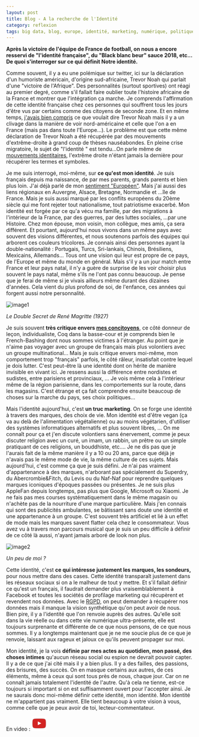 ```yaml
---
layout: post
title: Blog - A la recherche de l'Identité
category: reflexion
tags: big data, blog, europe, identité, marketing, numérique, politique, Réflexion
---
```

**Après la victoire de l'équipe de France de football, on nous a encore resservi de "l'identité française", du "Black blanc beur" sauce 2018, etc... De quoi s'interroger sur ce qui définit Notre identité.**

Comme souvent, il y a eu une polémique sur twitter, ici sur la déclaration d'un humoriste américain, d'origine sud-africaine, Trevor Noah qui parlait d'une "victoire de l'Afrique". Des personnalités (surtout sportives) ont réagi au premier degré, comme s'il fallait faire oublier toute l'histoire africaine de la France et montrer que l'intégration ça marche. Je comprends l'affirmation de cette identité française chez ces personnes qui souffrent tous les jours d'être vus par certains comme des citoyens de seconde zone. Et en même temps, <a href="https://www.courrierinternational.com/article/vu-des-etats-unis-lafrique-championne-du-monde-pourquoi-la-france-na-pas-compris-trevor-noah">j'avais bien compris</a> ce que voulait dire Trevor Noah mais il y a un clivage dans la manière de voir nord-américaine et celle que l'on a en France (mais pas dans toute l'Europe...). Le problème est que cette même déclaration de Trevor Noah a été récupérée par des mouvements d'extrême-droite à grand coup de thèses nauséabondes. En pleine crise migratoire, le sujet de "l'identité " est tendu...On parle même de <a href="https://fr.wikipedia.org/wiki/Mouvance_identitaire">mouvements identitaires</a>, l'extrême droite n'étant jamais la dernière pour récupérer les termes et symboles.

Je me suis interrogé, moi-même, sur **ce qu'est mon identité**. Je suis français depuis ma naissance, de par mes parents, grands parents et bien plus loin. J'ai déjà parlé de mon <a href="https://cheziceman.wordpress.com/2017/07/08/blog-europeen/">sentiment "Européen"</a>. Mais j'ai aussi des liens régionaux en Auvergne, Alsace, Bretagne, Normandie et ...île de France. Mais je suis aussi marqué par les conflits européens du 20ème siècle qui me font rejeter tout nationalisme, tout patriotisme exacerbé. Mon identité est forgée par ce qu'a vécu ma famille, par des migrations à l'intérieur de la France, par des guerres, par des luttes sociales, ...par une Histoire. Chez mon épouse, mon voisin, mon collègue, mes amis, ça sera différent. Et pourtant, aujourd'hui nous vivons dans un même pays avec souvent des visions différentes, et nous soutenons parfois des équipes qui arborent ces couleurs tricolores. Je connais ainsi des personnes ayant la double-nationalité : Portugais, Turcs, Sri-lankais, Chinois, Brésiliens, Mexicains, Allemands... Tous ont une vision qui leur est propre de ce pays, de l'Europe et même du monde en général. Mais s'il y a un jour match entre France et leur pays natal, il n'y a guère de surprise de les voir choisir plus souvent le pays natal, même s'ils ne l'ont pas connu beaucoup. Je pense que je ferai de même si je vivais ailleurs même durant des dizaines d'années. Cela vient du plus profond de soi, de l'enfance, ces années qui forgent aussi notre personnalité.

![image1](https://filedn.eu/llqi9IBxlYouGRXYG2xlROb/img/2018/doublesecret.jpg)

*Le Double Secret de René Magritte (1927)*

Je suis souvent **très critique envers <a href="https://cyrille-borne.com/complement-52-sur-la-plage-abandonnee/">mes concitoyens</a>**, ce côté donneur de leçon, individualiste, Coq dans la basse-cour et je comprends bien le French-Bashing dont nous sommes victimes à l'étranger. Au point que je n'aime pas voyager avec un groupe de français mais plus volontiers avec un groupe multinational... Mais je suis critique envers moi-même, mon comportement trop "français" parfois, le côté râleur, insatisfait contre lequel je dois lutter. C'est peut-être là une identité dont on hérite de manière invisible en vivant ici. Je ressens aussi la différence entre nordistes et sudistes, entre parisiens et provinciaux, ... Je vois même cela à l'intérieur même de la région parisienne, dans les comportements sur la route, dans les magasins. C'est étrange et ça fait comprendre ensuite beaucoup de choses sur la marche du pays, ses choix politiques...

Mais l'identité aujourd'hui, c'est **un truc marketing**. On se forge une identité à travers des marques, des choix de vie. Mon identité est d'être vegan (ça va au delà de l'alimentation végétalienne) ou au moins végétarien, d'utiliser des systèmes informatiques alternatifs et plus souvent libres, ... On me connaît pour ça et j'en discute volontiers sans énervement, comme je peux discuter religion avec un curé, un imam, un rabbin, un prêtre ou un simple pratiquant de ces religions, un bouddhiste, etc.... Je ne dis pas que je l'aurais fait de la même manière il y a 10 ou 20 ans, parce que déjà je n'avais pas le même mode de vie, la même culture de ces sujets. Mais aujourd'hui, c'est comme ça que je suis défini. Je n'ai pas vraiment d'appartenance à des marques, n'arborant pas spécialement du Superdry, du Abercrombie&amp;Fitch, du Levis ou du Naf-Naf pour reprendre quelques marques iconiques d'époques passées ou présentes. Je ne suis plus AppleFan depuis longtemps, pas plus que Google, Microsoft ou Xiaomi. Je ne fais pas mes courses systématiquement dans le même magasin ou n'achète pas de la nourriture d'une marque particulière. Mais j'en connais qui sont des publicités ambulantes, se bâtissant sans doute une identité et une appartenance à un groupe. C'est souvent très artificiel et lié à un effet de mode mais les marques savent flatter cela chez le consommateur. Vous avez vu à travers mon parcours musical que je suis un peu difficile à définir de ce côté là aussi, n'ayant jamais arboré de look non plus.

![image2](https://filedn.eu/llqi9IBxlYouGRXYG2xlROb/img/2016/iceman.jpg)

*Un peu de moi ?*

Cette identité, c'est **ce qui intéresse justement les marques, les sondeurs,** pour nous mettre dans des cases. Cette identité transparaît justement dans les réseaux sociaux si on a le malheur de tout y mettre. Et s'il fallait définir ce qu'est un français, il faudrait demander plus vraisemblablement à Facebook et toutes les sociétés de profilage marketing qui récupèrent et revendent nos données. Avec le <a href="https://fr.wikipedia.org/wiki/Règlement_général_sur_la_protection_des_données">RGPD</a>, on peut demander à récupérer nos données mais il manque la vision synthétique qu'on peut avoir de nous. Bien pire, il y a l'identité que l'on renvoie auprès des autres. Qu'elle soit dans la vie réelle ou dans cette vie numérique ultra-présente, elle est toujours surprenante et différente de ce que nous pensons, de ce que nous sommes. Il y a longtemps maintenant que je ne me soucie plus de ce que je renvoie, laissant aux rageux et jaloux ce qu'ils peuvent propager sur moi.

Mon identité, je la vois **définie par mes actes au quotidien, mon passé, des choses intimes** qu'aucun réseau social ou espion ne devrait pouvoir capter. Il y a de ce que j'ai cité mais il y a bien plus. Il y a des failles, des passions, des brisures, des succès. On en masque certains aux autres, de ces éléments, même à ceux qui sont tous près de nous, chaque jour. Car on ne connaît jamais totalement l'identité de l'autre. Qu'à cela ne tienne, est-ce toujours si important si on est suffisamment ouvert pour l'accepter ainsi. Je ne saurais donc moi-même définir cette identité, mon identité. Mon identité ne m'appartient pas vraiment. Elle tient beaucoup à votre vision à vous, comme celle que je peux avoir de toi, lecteur-commentateur.

En video : [![video](/images/youtube.png)](https://www.youtube.com/watch?v=qN5zw04WxCc)
